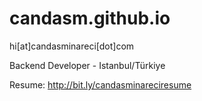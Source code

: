 candasm.github.io
==================

hi[at]candasminareci[dot]com

Backend Developer - Istanbul/Türkiye

Resume: http://bit.ly/candasminareciresume